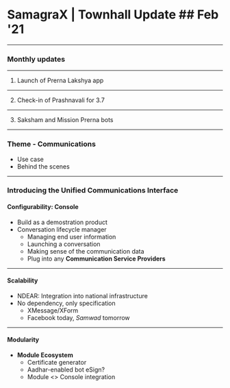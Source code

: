 # SamagraX | Townhall Update ## Feb '21

--- 

### Monthly updates 

---

1. Launch of Prerna Lakshya app

---

2. Check-in of Prashnavali for 3.7

---

3. Saksham and Mission Prerna bots

---

### Theme - Communications

- Use case
- Behind the scenes

---

### Introducing the **Unified Communications Interface**

#### Configurability: **Console**
  - Build as a demostration product
  - Conversation lifecycle manager
	  - Managing end user information
	  - Launching a conversation
	  - Making sense of the communication data    
	  - Plug into any **Communication Service Providers**

---

#### Scalability
  - NDEAR: Integration into national infrastructure
  - No dependency, only specification
    - XMessage/XForm
    - Facebook today, _Samwad_ tomorrow

---
	  
#### Modularity
  - **Module Ecosystem** 
      -  Certificate generator
      -  Aadhar-enabled bot eSign?
      -  Module <> Console integration		


